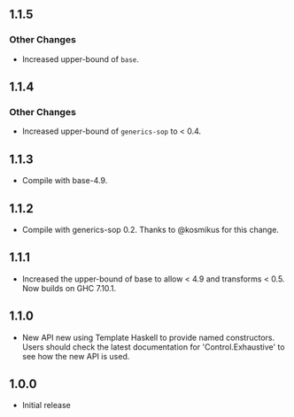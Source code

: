 ## 1.1.5

### Other Changes

* Increased upper-bound of `base`.

## 1.1.4

### Other Changes

* Increased upper-bound of `generics-sop` to < 0.4.

## 1.1.3

* Compile with base-4.9.

## 1.1.2

* Compile with generics-sop 0.2. Thanks to @kosmikus for this change.

## 1.1.1

* Increased the upper-bound of base to allow < 4.9 and transforms < 0.5. Now builds on
  GHC 7.10.1.

## 1.1.0

* New API new using Template Haskell to provide named constructors. Users should
  check the latest documentation for 'Control.Exhaustive' to see how the new API
  is used.

## 1.0.0

* Initial release
